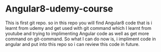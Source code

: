 # Angular8-udemy-course
This is first git repo. so in this repo you will find Angular8 code that is i learnt from udemy and get used with git command which I learnt from youtube and trying to implimenting Angular code as well as get more command on git-command. So what I can do now is, i impliment code in angular and put into this repo so i can review this code in future.

